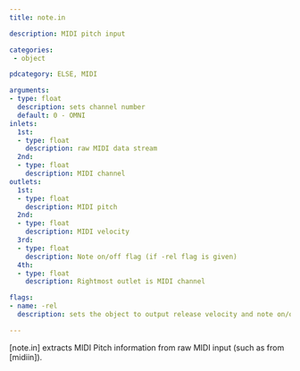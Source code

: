 ```yaml
---
title: note.in

description: MIDI pitch input

categories:
 - object

pdcategory: ELSE, MIDI

arguments:
- type: float
  description: sets channel number
  default: 0 - OMNI
inlets:
  1st:
  - type: float
    description: raw MIDI data stream
  2nd:
  - type: float
    description: MIDI channel
outlets:
  1st:
  - type: float
    description: MIDI pitch
  2nd:
  - type: float
    description: MIDI velocity
  3rd:
  - type: float
    description: Note on/off flag (if -rel flag is given)
  4th:
  - type: float
    description: Rightmost outlet is MIDI channel

flags:
- name: -rel
  description: sets the object to output release velocity and note on/off flag

---
```


[note.in] extracts MIDI Pitch information from raw MIDI input (such as from [midiin]).
